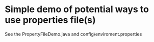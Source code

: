 # Simple demo of potential ways to use properties file(s)

See the PropertyFileDemo.java and config\enviroment.properties
